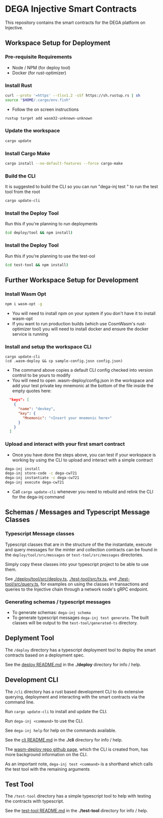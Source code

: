 # DEGA Injective Smart Contracts

This repository contains the smart contracts for the DEGA platform on Injective.

## Workspace Setup for Deployment

### Pre-requisite Requirements
- Node / NPM (for deploy tool)
- Docker (for rust-optimizer)

### Install Rust

```bash
curl --proto '=https' --tlsv1.2 -sSf https://sh.rustup.rs | sh
source "$HOME/.cargo/env.fish"
```
- Follow the on screen instructions
```bash
rustup target add wasm32-unknown-unknown
```

### Update the workspace

```bash
cargo update
```

### Install Cargo Make

```bash
cargo install --no-default-features --force cargo-make
```

### Build the CLI

It is suggested to build the CLI so you can run "dega-inj test <command>" 
to run the test tool from the root
```bash
cargo update-cli
```

### Install the Deploy Tool

Run this if you're planning to run deployments
```bash
(cd deploy/tool && npm install)
```

### Install the Deploy Tool

Run this if you're planning to use the test-ool
```bash
(cd test-tool && npm install)
```

## Further Workspace Setup for Development

### Install Wasm Opt
```bash
npm i wasm-opt -g
```
- You will need to install npm on your system if you don't have it to install wasm-opt
- If you want to run production builds (which use CosmWasm's rust-optimizer tool) you will need to install docker
and ensure the docker service is running

### Install and setup the workspace CLI
```
cargo update-cli
(cd .wasm-deploy && cp sample-config.josn config.json)
```
- The command above copies a default CLI config checked into version control to be yours to modify
- You will need to open .wasm-deploy/config.json in the workspace and add your test private key mnemonic 
at the bottom of the file inside the empty quotes here:
```json
  "keys": [
    {
      "name": "devkey",
      "key": {
        "Mnemonic": "<Insert your mnemonic here>"
      }
    }
  ]
```
### Upload and interact with your first smart contract
- Once you have done the steps above, you can test if your workspace is working by using the CLI
to upload and interact with a simple contract
```bash
dega-inj install
dega-inj store-code -c dega-cw721
dega-inj instantiate -c dega-cw721
dega-inj execute dega-cw721
```
- Call `cargo update-cli` whenever you need to rebuild and relink the CLI for the dega-inj command

## Schemas / Messages and Typescript Message Classes

### Typescript Message classes

Typescript classes that are in the structure of the the instantiate, execute and query messages for the minter and
collection contracts can be found in the `deploy/tool/src/messages` or `test-tool/src/messages` directories.

Simply copy these classes into your typescript project to be able to use them.

See [./deploy/tool/src/deploy.ts](./deploy/tool/src/deploy.ts), [./test-tool/src/tx.ts](./test-tool/src/tx.ts), and
[./test-tool/src/query.ts](./test-tool/src/query.ts), for examples on using the classes in transactions and queries
to the Injective chain through a network node's gRPC endpoint.

### Generating schemas / typescript messages

- To generate schemas: `dega-inj schema`
- To generate typescript messages `dega-inj test generate`. The built classes will be output to the 
`test-tool/generated-ts` directory.

## Deplyment Tool

The `/deploy` directory has a typescript deployment tool to deploy the smart contracts based on a deployment spec.

See the [deploy README.md](./deploy/) in the **./deploy** directory for info / help.

## Development CLI

The `/cli` directory has a rust based development CLI to do extensive querying, deployment and interacting with
the smart contracts via the command line.

Run `cargo update-cli` to install and update the CLI.

Run `dega-inj <command>` to use the CLI.

See `dega-inj help` for help on the commands available.

See the [cli README.md](./cli/) in the **./cli** directory for info / help.

The [wasm-deploy repo github page](https://github.com/cryptechdev/wasm-deploy), which the CLI is created from, has
more background information on the CLI.

As an important note, `dega-inj test <command>` is a shorthand which calls the test tool with the remaining arguments

## Test Tool

The `/test-tool` directory has a simple typescript tool to help with testing the contracts with typescript.

See the [test-tool README.md](./test-tool/) in the **./test-tool** directory for info / help.
